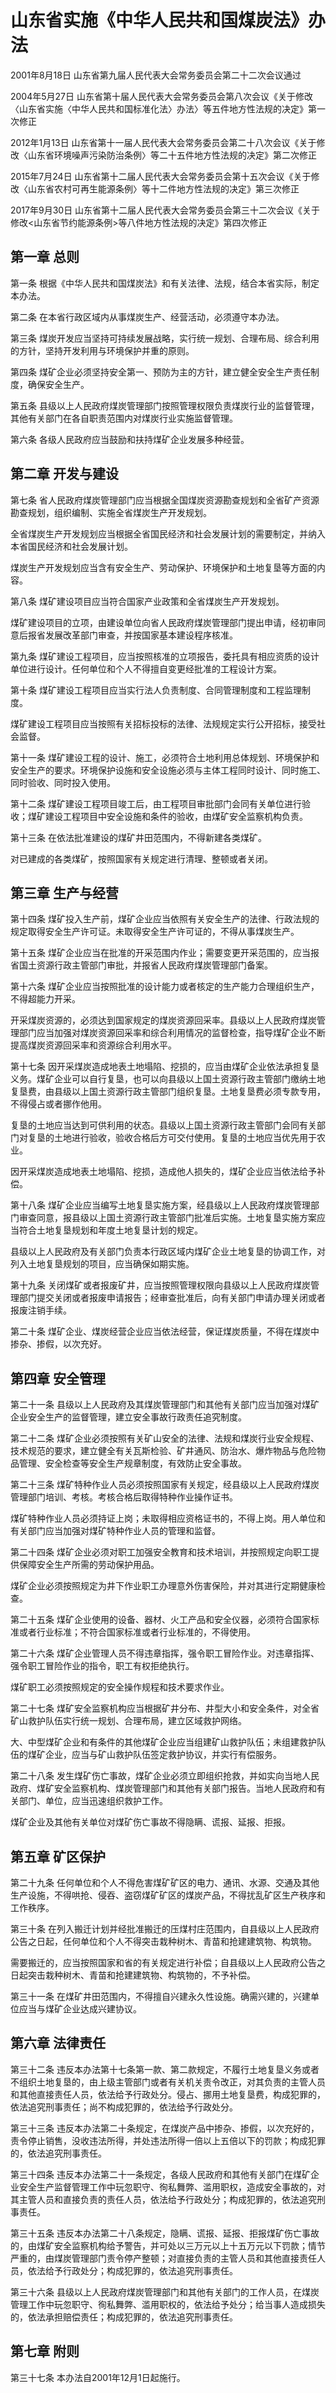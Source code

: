 # 山东省实施《中华人民共和国煤炭法》办法

2001年8月18日 山东省第九届人民代表大会常务委员会第二十二次会议通过

2004年5月27日 山东省第十届人民代表大会常务委员会第八次会议《关于修改〈山东省实施〈中华人民共和国标准化法〉办法〉等五件地方性法规的决定》第一次修正

2012年1月13日 山东省第十一届人民代表大会常务委员会第二十八次会议《关于修改〈山东省环境噪声污染防治条例〉等二十五件地方性法规的决定》第二次修正

2015年7月24日 山东省第十二届人民代表大会常务委员会第十五次会议《关于修改〈山东省农村可再生能源条例〉等十二件地方性法规的决定》第三次修正

2017年9月30日 山东省第十二届人民代表大会常务委员会第三十二次会议《关于修改<山东省节约能源条例>等八件地方性法规的决定》第四次修正

<!-- INFO END -->

## 第一章  总则

第一条 根据《中华人民共和国煤炭法》和有关法律、法规，结合本省实际，制定本办法。

第二条 在本省行政区域内从事煤炭生产、经营活动，必须遵守本办法。

第三条 煤炭开发应当坚持可持续发展战略，实行统一规划、合理布局、综合利用的方针，坚持开发利用与环境保护并重的原则。

第四条 煤矿企业必须坚持安全第一、预防为主的方针，建立健全安全生产责任制度，确保安全生产。

第五条 县级以上人民政府煤炭管理部门按照管理权限负责煤炭行业的监督管理，其他有关部门在各自职责范围内对煤炭行业实施监督管理。

第六条 各级人民政府应当鼓励和扶持煤矿企业发展多种经营。

## 第二章  开发与建设

第七条 省人民政府煤炭管理部门应当根据全国煤炭资源勘查规划和全省矿产资源勘查规划，组织编制、实施全省煤炭生产开发规划。

全省煤炭生产开发规划应当根据全省国民经济和社会发展计划的需要制定，并纳入本省国民经济和社会发展计划。

煤炭生产开发规划应当含有安全生产、劳动保护、环境保护和土地复垦等方面的内容。

第八条 煤矿建设项目应当符合国家产业政策和全省煤炭生产开发规划。

煤矿建设项目的立项，由建设单位向省人民政府煤炭管理部门提出申请，经初审同意后报省发展改革部门审查，并按国家基本建设程序核准。

第九条 煤矿建设工程项目，应当按照核准的立项报告，委托具有相应资质的设计单位进行设计。任何单位和个人不得擅自变更经批准的工程设计方案。

第十条 煤矿建设工程项目应当实行法人负责制度、合同管理制度和工程监理制度。

煤矿建设工程项目应当按照有关招标投标的法律、法规规定实行公开招标，接受社会监督。

第十一条 煤矿建设工程的设计、施工，必须符合土地利用总体规划、环境保护和安全生产的要求。环境保护设施和安全设施必须与主体工程同时设计、同时施工、同时验收、同时投入使用。

第十二条 煤矿建设工程项目竣工后，由工程项目审批部门会同有关单位进行验收；煤矿建设工程项目中安全设施和条件的验收，由煤矿安全监察机构负责。

第十三条 在依法批准建设的煤矿井田范围内，不得新建各类煤矿。

对已建成的各类煤矿，按照国家有关规定进行清理、整顿或者关闭。

## 第三章  生产与经营

第十四条 煤矿投入生产前，煤矿企业应当依照有关安全生产的法律、行政法规的规定取得安全生产许可证。未取得安全生产许可证的，不得从事煤炭生产。

第十五条 煤矿企业应当在批准的开采范围内作业；需要变更开采范围的，应当报省国土资源行政主管部门审批，并报省人民政府煤炭管理部门备案。

第十六条 煤矿企业应当按照批准的设计能力或者核定的生产能力合理组织生产，不得超能力开采。

开采煤炭资源的，必须达到国家规定的煤炭资源回采率。县级以上人民政府煤炭管理部门应当加强对煤炭资源回采率和综合利用情况的监督检查，指导煤矿企业不断提高煤炭资源回采率和资源综合利用水平。

第十七条 因开采煤炭造成地表土地塌陷、挖损的，应当由煤矿企业依法承担复垦义务。煤矿企业可以自行复垦，也可以向县级以上国土资源行政主管部门缴纳土地复垦费，由县级以上国土资源行政主管部门组织复垦。土地复垦费必须专款专用，不得侵占或者挪作他用。

复垦的土地应当达到可供利用的状态。县级以上国土资源行政主管部门会同有关部门对复垦的土地进行验收，验收合格后方可交付使用。复垦的土地应当优先用于农业。

因开采煤炭造成地表土地塌陷、挖损，造成他人损失的，煤矿企业应当依法给予补偿。

第十八条 煤矿企业应当编写土地复垦实施方案，经县级以上人民政府煤炭管理部门审查同意，报县级以上国土资源行政主管部门批准后实施。土地复垦实施方案应当符合土地复垦规划和年度土地复垦计划的规定。

县级以上人民政府及有关部门负责本行政区域内煤矿企业土地复垦的协调工作，对列入土地复垦规划的项目，应当确保如期实施。

第十九条 关闭煤矿或者报废矿井，应当按照管理权限向县级以上人民政府煤炭管理部门提交关闭或者报废申请报告；经审查批准后，向有关部门申请办理关闭或者报废注销手续。

第二十条 煤矿企业、煤炭经营企业应当依法经营，保证煤炭质量，不得在煤炭中掺杂、掺假，以次充好。

## 第四章  安全管理

第二十一条 县级以上人民政府及其煤炭管理部门和其他有关部门应当加强对煤矿企业安全生产的监督管理，建立安全事故行政责任追究制度。

第二十二条 煤矿企业必须按照有关矿山安全的法律、法规和煤炭行业安全规程、技术规范的要求，建立健全有关瓦斯检验、矿井通风、防治水、爆炸物品与危险物品管理、安全检查等安全生产规章制度，有效防止安全事故。

第二十三条 煤矿特种作业人员必须按照国家有关规定，经县级以上人民政府煤炭管理部门培训、考核。考核合格后取得特种作业操作证书。

煤矿特种作业人员必须持证上岗；未取得相应资格证书的，不得上岗。用人单位和有关部门应当加强对煤矿特种作业人员的管理和监督。

第二十四条 煤矿企业必须对职工加强安全教育和技术培训，并按照规定向职工提供保障安全生产所需的劳动保护用品。

煤矿企业必须按照规定为井下作业职工办理意外伤害保险，并对其进行定期健康检查。

第二十五条 煤矿企业使用的设备、器材、火工产品和安全仪器，必须符合国家标准或者行业标准；不符合国家标准或者行业标准的，不得使用。

第二十六条 煤矿企业管理人员不得违章指挥，强令职工冒险作业。对违章指挥、强令职工冒险作业的指令，职工有权拒绝执行。

煤矿职工必须按照规定的安全操作规程和技术要求作业。

第二十七条 煤矿安全监察机构应当根据矿井分布、井型大小和安全条件，对全省矿山救护队伍实行统一规划、合理布局，建立区域救护网络。

大、中型煤矿企业和有条件的其他煤矿企业应当组建矿山救护队伍；未组建救护队伍的煤矿企业，应当与矿山救护队伍签定救护协议，并实行有偿服务。

第二十八条 发生煤矿伤亡事故，煤矿企业必须立即组织抢救，并如实向当地人民政府、煤矿安全监察机构、煤炭管理部门和其他有关部门报告。当地人民政府和有关部门、单位，应当迅速组织救护工作。

煤矿企业及其他有关单位对煤矿伤亡事故不得隐瞒、谎报、延报、拒报。

## 第五章  矿区保护

第二十九条 任何单位和个人不得危害煤矿矿区的电力、通讯、水源、交通及其他生产设施，不得哄抢、侵吞、盗窃煤矿矿区的煤炭产品，不得扰乱矿区生产秩序和工作秩序。

第三十条 在列入搬迁计划并经批准搬迁的压煤村庄范围内，自县级以上人民政府公告之日起，任何单位和个人不得突击栽种树木、青苗和抢建建筑物、构筑物。

需要搬迁的，应当按照国家和省的有关规定进行补偿；自县级以上人民政府公告之日起突击栽种树木、青苗和抢建建筑物、构筑物的，不予补偿。

第三十一条 在煤矿井田范围内，不得擅自兴建永久性设施。确需兴建的，兴建单位应当与煤矿企业达成兴建协议。

## 第六章  法律责任

第三十二条 违反本办法第十七条第一款、第二款规定，不履行土地复垦义务或者不组织土地复垦的，由上级主管部门或者有关机关责令改正，对其负责的主管人员和其他直接责任人员，依法给予行政处分。侵占、挪用土地复垦费，构成犯罪的，依法追究刑事责任；尚不构成犯罪的，依法给予行政处分。

第三十三条 违反本办法第二十条规定，在煤炭产品中掺杂、掺假，以次充好的，责令停止销售，没收违法所得，并处违法所得一倍以上五倍以下的罚款；构成犯罪的，依法追究刑事责任。

第三十四条 违反本办法第二十一条规定，各级人民政府和其他有关部门在煤矿企业安全生产监督管理工作中玩忽职守、徇私舞弊、滥用职权，造成安全事故的，对其主管人员和直接负责的责任人员，依法给予行政处分；构成犯罪的，依法追究刑事责任。

第三十五条 违反本办法第二十八条规定，隐瞒、谎报、延报、拒报煤矿伤亡事故的，由煤矿安全监察机构给予警告，并可处以三万元以上十五万元以下罚款；情节严重的，由煤炭管理部门责令停产整顿；对直接负责的主管人员和其他直接责任人员，依法给予行政处分；构成犯罪的，依法追究刑事责任。

第三十六条 县级以上人民政府煤炭管理部门和其他有关部门的工作人员，在煤炭管理工作中玩忽职守、徇私舞弊、滥用职权的，依法给予处分；给当事人造成损失的，依法承担赔偿责任；构成犯罪的，依法追究刑事责任。

## 第七章  附则

第三十七条 本办法自2001年12月1日起施行。

